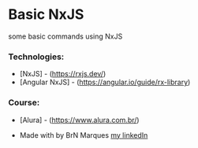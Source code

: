# Basic NxJS
 
<p>some basic commands using NxJS</p>



### Technologies:

* [NxJS] - (https://rxjs.dev/)
* [Angular NxJS] - (https://angular.io/guide/rx-library)


### Course:

* [Alura] - (https://www.alura.com.br/)


* Made with by BrN Marques [my linkedIn](https://www.linkedin.com/in/brunomarques85/)
